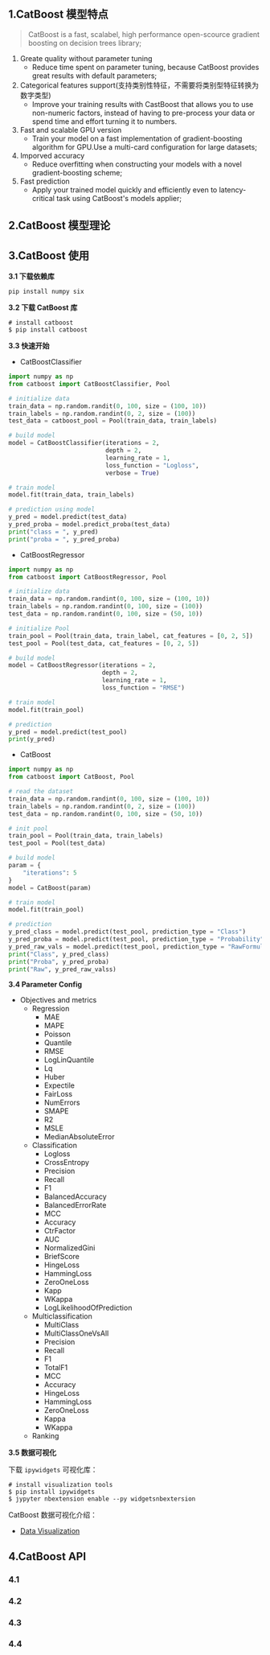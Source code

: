 
## 1.CatBoost 模型特点

> CatBoost is a fast, scalabel, high performance open-scource gradient boosting on decision trees library;

1. Greate quality without parameter tuning
    - Reduce time spent on parameter tuning, because CatBoost provides great results with default parameters;
2. Categorical features support(支持类别性特征，不需要将类别型特征转换为数字类型)
    - Improve your training results with CastBoost that allows you to use non-numeric factors, instead of having to pre-process your data or spend time and effort turning it to numbers.
3. Fast and scalable GPU version
    - Train your model on a fast implementation of gradient-boosting algorithm for GPU.Use a multi-card configuration for large datasets;
4. Imporved accuracy
    - Reduce overfitting when constructing your models with a novel gradient-boosting scheme;
5. Fast prediction
    - Apply your trained model quickly and efficiently even to latency-critical task using CatBoost's models applier;

## 2.CatBoost 模型理论


## 3.CatBoost 使用

**3.1 下载依赖库**

```shell
pip install numpy six
```

**3.2 下载 CatBoost 库**

```shell
# install catboost
$ pip install catboost
```

**3.3 快速开始**

* CatBoostClassifier

```python
import numpy as np
from catboost import CatBoostClassifier, Pool

# initialize data
train_data = np.random.randit(0, 100, size = (100, 10))
train_labels = np.random.randint(0, 2, size = (100))
test_data = catboost_pool = Pool(train_data, train_labels)

# build model
model = CatBoostClassifier(iterations = 2,
                           depth = 2,
                           learning_rate = 1,
                           loss_function = "Logloss",
                           verbose = True)

# train model
model.fit(train_data, train_labels)

# prediction using model
y_pred = model.predict(test_data)
y_pred_proba = model.predict_proba(test_data)
print("class = ", y_pred)
print("proba = ", y_pred_proba)
```

* CatBoostRegressor

```python
import numpy as np
from catboost import CatBoostRegressor, Pool

# initialize data
train_data = np.random.randint(0, 100, size = (100, 10))
train_labels = np.random.randint(0, 100, size = (100))
test_data = np.random.randint(0, 100, size = (50, 10))

# initialize Pool
train_pool = Pool(train_data, train_label, cat_features = [0, 2, 5])
test_pool = Pool(test_data, cat_features = [0, 2, 5])

# build model
model = CatBoostRegressor(iterations = 2, 
                          depth = 2,
                          learning_rate = 1, 
                          loss_function = "RMSE")

# train model
model.fit(train_pool)

# prediction
y_pred = model.predict(test_pool)
print(y_pred)
```

* CatBoost

```python
import numpy as np
from catboost import CatBoost, Pool

# read the dataset
train_data = np.random.randint(0, 100, size = (100, 10))
train_labels = np.random.randint(0, 2, size = (100))
test_data = np.random.randint(0, 100, size = (50, 10))

# init pool
train_pool = Pool(train_data, train_labels)
test_pool = Pool(test_data)

# build model
param = {
    "iterations": 5
}
model = CatBoost(param)

# train model
model.fit(train_pool)

# prediction
y_pred_class = model.predict(test_pool, prediction_type = "Class")
y_pred_proba = model.predict(test_pool, prediction_type = "Probability")
y_pred_raw_vals = model.predict(test_pool, prediction_type = "RawFormulaVal")
print("Class", y_pred_class)
print("Proba", y_pred_proba)
print("Raw", y_pred_raw_valss)
```

**3.4 Parameter Config**


* Objectives and metrics
    - Regression
        * MAE
        * MAPE
        * Poisson
        * Quantile
        * RMSE
        * LogLinQuantile
        * Lq
        * Huber
        * Expectile
        * FairLoss
        * NumErrors
        * SMAPE
        * R2
        * MSLE
        * MedianAbsoluteError
    - Classification
        * Logloss
        * CrossEntropy
        * Precision
        * Recall
        * F1
        * BalancedAccuracy
        * BalancedErrorRate
        * MCC
        * Accuracy
        * CtrFactor
        * AUC
        * NormalizedGini
        * BriefScore
        * HingeLoss
        * HammingLoss
        * ZeroOneLoss
        * Kapp
        * WKappa
        * LogLikelihoodOfPrediction
    - Multiclassification
        * MultiClass
        * MultiClassOneVsAll
        * Precision
        * Recall
        * F1
        * TotalF1
        * MCC
        * Accuracy
        * HingeLoss
        * HammingLoss
        * ZeroOneLoss
        * Kappa
        * WKappa
    - Ranking


**3.5 数据可视化**

下载 `ipywidgets` 可视化库：

```shell
# install visualization tools
$ pip install ipywidgets
$ jypyter nbextension enable --py widgetsnbextersion
```
CatBoost 数据可视化介绍：

* [Data Visualization](https://catboost.ai/docs/features/visualization.html)


## 4.CatBoost API


### 4.1


### 4.2


### 4.3 


### 4.4 


